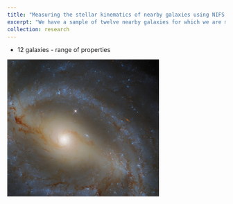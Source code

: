 ```yaml
---
title: "Measuring the stellar kinematics of nearby galaxies using NIFS AO"
excerpt: "We have a sample of twelve nearby galaxies for which we are measuring the stellar kinematics to address the bias in the types of galaxies with dynamical black hole mass measurements.<br/><img src='./images/ngc5921.png' width="350">
collection: research
---
```


- 12 galaxies - range of properties

<img src='./images/ngc5921.png' width="350">

